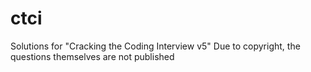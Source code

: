 ctci
====

Solutions for "Cracking the Coding Interview v5"
Due to copyright, the questions themselves are not published

